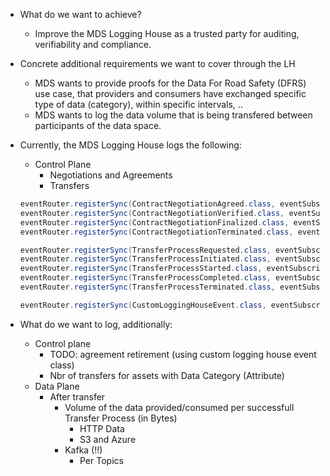 * What do we want to achieve?
    * Improve the MDS Logging House as a trusted party for auditing, verifiability and compliance.
* Concrete additional requirements we want to cover through the LH
    * MDS wants to provide proofs for the Data For Road Safety (DFRS) use case, that providers and consumers have exchanged specific type of data (category), within specific intervals, ..
    * MDS wants to log the data volume that is being transfered between participants of the data space.

* Currently, the MDS Logging House logs the following:
    * Control Plane
        * Negotiations and Agreements
        * Transfers

    ```java
    eventRouter.registerSync(ContractNegotiationAgreed.class, eventSubscriber);
    eventRouter.registerSync(ContractNegotiationVerified.class, eventSubscriber);
    eventRouter.registerSync(ContractNegotiationFinalized.class, eventSubscriber);
    eventRouter.registerSync(ContractNegotiationTerminated.class, eventSubscriber);

    eventRouter.registerSync(TransferProcessRequested.class, eventSubscriber);
    eventRouter.registerSync(TransferProcessInitiated.class, eventSubscriber);
    eventRouter.registerSync(TransferProcessStarted.class, eventSubscriber);
    eventRouter.registerSync(TransferProcessCompleted.class, eventSubscriber);
    eventRouter.registerSync(TransferProcessTerminated.class, eventSubscriber);

    eventRouter.registerSync(CustomLoggingHouseEvent.class, eventSubscriber);
    ```

* What do we want to log, additionally:
    * Control plane
        * TODO: agreement retirement (using custom logging house event class)
        * Nbr of transfers for assets with Data Category (Attribute)
    * Data Plane
        * After transfer
            * Volume of the data provided/consumed per successfull Transfer Process (in Bytes)
                * HTTP Data
                * S3 and Azure
            * Kafka (!!)
                * Per Topics